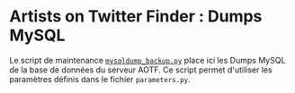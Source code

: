# Artists on Twitter Finder : Dumps MySQL

Le script de maintenance [`mysqldump_backup.py`](../maintenance/mysqldump_backup.py) place ici les Dumps MySQL de la base de données du serveur AOTF.
Ce script permet d'utiliser les paramètres définis dans le fichier `parameters.py`.
